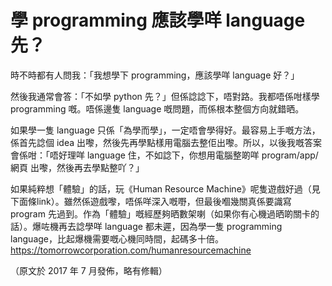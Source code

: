 # 學 programming 應該學咩 language 先？

時不時都有人問我：「我想學下 programming，應該學咩 language 好？」

然後我通常會答：「不如學 python 先？」但係諗諗下，唔對路。我都唔係咁樣學 programming 嘅。唔係邊隻 language 嘅問題，而係根本整個方向就錯晒。

如果學一隻 language 只係「為學而學」，一定唔會學得好。最容易上手嘅方法，係首先諗個 idea 出嚟，然後先再學點樣用電腦去整佢出嚟。所以，以後我嘅答案會係咁：「唔好理咩 language 住，不如諗下，你想用電腦整啲咩 program/app/網頁 出嚟，然後再去學點整吖？」

如果純粹想「體驗」的話，玩《Human Resource Machine》呢隻遊戲好過（見下面條link）。雖然係遊戲嚟，唔係咩深入嘅嘢，但最後嗰幾關真係要識寫 program 先過到。作為「體驗」嘅經歷夠晒數架喇（如果你有心機過晒啲關卡的話）。爆咗機再去諗學咩 language 都未遲，因為學一隻 programming language，比起爆機需要嘅心機同時間，起碼多十倍。 https://tomorrowcorporation.com/humanresourcemachine

（原文於 2017 年 7 月發佈，略有修輯）


